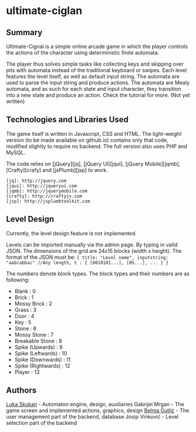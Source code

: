 # ultimate-ciglan

## Summary

Ultimate-Cignal is a simple online arcade game in which the player controls the actions of the character using deterministic finite automata.  


The player thus solves simple tasks like collecting keys and skipping over pits with automata instead of the traditional keyboard or swipes.
Each level features the level itself, as well as default input string. The automata are used to parse the input string and produce actions.
The automata are Mealy automata, and as such for each state and input character, they transition into a new state and produce an action.
Check the tutorial for more. (Not yet written)

## Technologies and Libraries Used

The game itself is written in Javascript, CSS and HTML. The light-weight version (to be made available on github.io) contains only that code, modified
slightly to require no backend. The full version also uses PHP and MySQL.

The code relies on [jQuery][jq], [jQuery UI][jqui], [jQuery Mobile][jqmb], [Crafty][crafy] and [jsPlumb][jsp] to work.

	[jq]: http://jquery.com
	[jqui]: http://jqueryui.com
	[jqmb]: http://jquerymobile.com
	[crafty]: http://craftyjs.com
	[jsp]: http://jsplumbtoolkit.com

## Level Design

Currently, the level design feature is not implemented.

Levels can be imported manually via the admin page. By typing in valid JSON. The dimensions of the grid are 24x15 blocks (width x height).
The format of the JSON must be:
`
{
	title: "Level name",
	inputstring: "aabcabbac" //Any length,
	t : {
		[0010101...],
		[05...],
		...
	}
}
`

The numbers denote block types. The block types and their numbers are as following:   

*	Blank : 0
*	Brick : 1 
*	Mossy Brick : 2
*	Grass : 3
*	Door : 4
*	Key : 5
*	Stone : 6
*	Mossy Stone : 7
*	Breakable Stone : 8
*	Spike (Upwards) : 9
*	Spike (Leftwards) : 10
*	Spike (Downwards) : 11
*	Spike (Rightwards) : 12
*	Player : 13

## Authors

[Luka Skukan][ls] - Automaton engine, design, auxiliaries
Gabrijel Mrgan - The game screen and implemented actions, graphics, design
[Belma Gutlić][bg] - The user management part of the backend, database
Josip Vinković - Level selection part of the backend

[ls]: https://github.com/Tweety-FER "Tweety-FER"
[bg]: https://github.com/morrigan "Morrigan"
